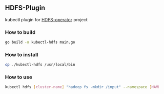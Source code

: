 ## HDFS-Plugin

kubectl plugin for [HDFS-operator](https://github.com/AmirAllahveran/HDFS-operator) project

### How to build
```bash
go build -o kubectl-hdfs main.go
```

### How to install
```bash
cp ./kubectl-hdfs /usr/local/bin
```

### How to use
```bash
kubectl hdfs [cluster-name] "hadoop fs -mkdir /input" --namespace [NAMESPACE]
```
